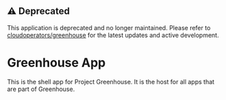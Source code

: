 ## ⚠️ Deprecated

This application is deprecated and no longer maintained. Please refer to [cloudoperators/greenhouse](https://github.com/cloudoperators/greenhouse) for the latest updates and active development.

# Greenhouse App

This is the shell app for Project Greenhouse. It is the host for all apps that are part of Greenhouse.
